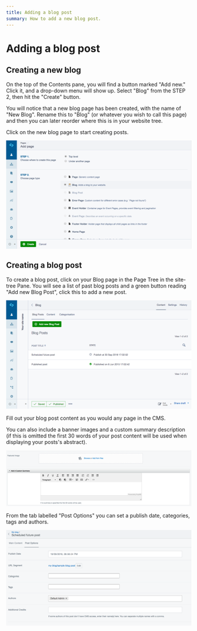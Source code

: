 ```yaml
---
title: Adding a blog post
summary: How to add a new blog post.
---
```


# Adding a blog post

## Creating a new blog

On the top of the Contents pane, you will find a button marked "Add new."  Click it, and a drop-down menu will show up. Select "Blog" from the STEP 2, then hit the "Create" button.

You will notice that a new blog page has been created, with the name of "New Blog". Rename this to "Blog" (or whatever you wish to call this page) and then you can later reorder where this is in your website tree.

Click on the new blog page to start creating posts.

![Adding a blog](_images/blogging-add-blog.png)

## Creating a blog post

To create a blog post, click on your Blog page in the Page Tree in the site-tree Pane. You will see a list of past blog posts and a green button reading "Add new Blog Post", click this to add a new post.

![Adding a blog post](_images/blogging-add-blog-post.png)

Fill out your blog post content as you would any page in the CMS.

You can also include a banner images and a custom summary description (if this is omitted the first 30 words of your post content will be used when displaying your posts's abstract).

![Banner image and summary](_images/blogging-banner-summary.png)

From the tab labelled "Post Options"  you can set a publish date, categories, tags and authors.

![Setting blog options](_images/blogging-options.png)
